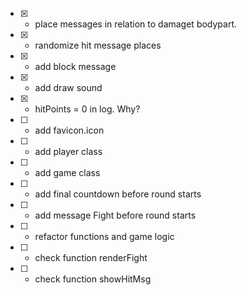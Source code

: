 - [x] - place messages in relation to damaget bodypart.
- [x] - randomize hit message places
- [x] - add block message
- [x] - add draw sound
- [x] - hitPoints = 0 in log. Why?


- [ ] - add favicon.icon
- [ ] - add player class
- [ ] - add game class
- [ ] - add final countdown before round starts
- [ ] - add message Fight before round starts
- [ ] - refactor functions and game logic
- [ ] - check function renderFight
- [ ] - check function showHitMsg

